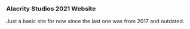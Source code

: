 ### Alacrity Studios 2021 Website

Just a basic site for now since the last one was from
2017 and outdated.